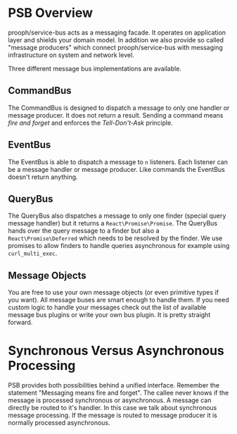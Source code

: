 # PSB Overview

prooph/service-bus acts as a messaging facade. It operates on application layer and shields your domain model.
In addition we also provide so called "message producers" which connect prooph/service-bus
with messaging infrastructure on system and network level.

Three different message bus implementations are available.

## CommandBus

The CommandBus is designed to dispatch a message to only one handler or message producer. It does not return a result.
Sending a command means *fire and forget* and enforces the *Tell-Don't-Ask* principle.

## EventBus

The EventBus is able to dispatch a message to `n` listeners. Each listener can be a message handler or message producer.
Like commands the EventBus doesn't return anything.

## QueryBus

The QueryBus also dispatches a message to only one finder (special query message handler)
but it returns a `React\Promise\Promise`. The QueryBus hands over the query message to a finder but
also a `React\Promise\Deferred` which needs to be resolved by the finder.
We use promises to allow finders to handle queries asynchronous for example using `curl_multi_exec`.

## Message Objects

You are free to use your own message objects (or even primitive types if you want). All message buses are smart enough to handle them.
If you need custom logic to handle your messages check out the list of available message bus plugins or write your own bus plugin.
It is pretty straight forward.

# Synchronous Versus Asynchronous Processing

PSB provides both possibilities behind a unified interface.
Remember the statement "Messaging means fire and forget".
The callee never knows if the message is processed synchronous or asynchronous.
A message can directly be routed to it's handler. In this case we talk about synchronous
message processing. If the message is routed to message producer it is normally processed asynchronous.
